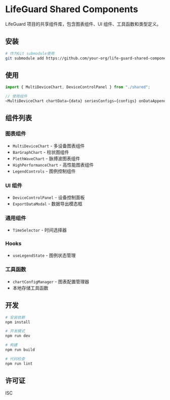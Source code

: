 # LifeGuard Shared Components

LifeGuard 项目的共享组件库，包含图表组件、UI 组件、工具函数和类型定义。

## 安装

```bash
# 作为Git submodule使用
git submodule add https://github.com/your-org/life-guard-shared-components.git src/shared
```

## 使用

```typescript
import { MultiDeviceChart, DeviceControlPanel } from "./shared";

// 使用组件
<MultiDeviceChart chartData={data} seriesConfigs={configs} onDataAppended={handleDataAppended} />;
```

## 组件列表

### 图表组件

-  `MultiDeviceChart` - 多设备图表组件
-  `BarGraphChart` - 柱状图组件
-  `PlethWaveChart` - 脉搏波图表组件
-  `HighPerformanceChart` - 高性能图表组件
-  `LegendControls` - 图例控制组件

### UI 组件

-  `DeviceControlPanel` - 设备控制面板
-  `ExportDataModal` - 数据导出模态框

### 通用组件

-  `TimeSelector` - 时间选择器

### Hooks

-  `useLegendState` - 图例状态管理

### 工具函数

-  `chartConfigManager` - 图表配置管理器
-  本地存储工具函数

## 开发

```bash
# 安装依赖
npm install

# 开发模式
npm run dev

# 构建
npm run build

# 代码检查
npm run lint
```

## 许可证

ISC
